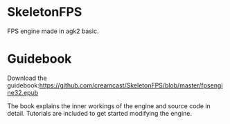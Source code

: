 # SkeletonFPS
FPS engine made in agk2 basic.

# Guidebook

Download the guidebook:https://github.com/creamcast/SkeletonFPS/blob/master/fpsengine32.epub

The book explains the inner workings of the engine and source code in detail. Tutorials are included to get started modifying the engine.
